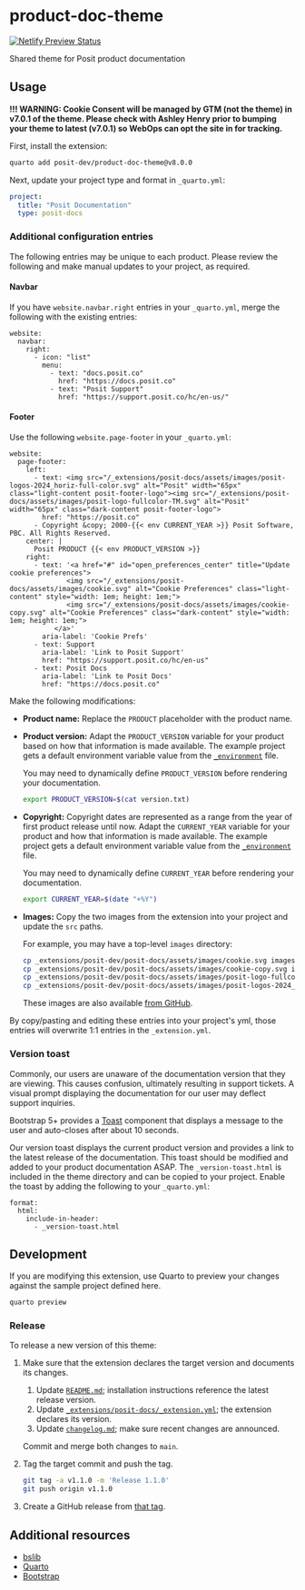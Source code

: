 # product-doc-theme

[![Netlify Preview Status](https://api.netlify.com/api/v1/badges/45bb8138-6550-47eb-8b46-d94b40c14a01/deploy-status)](https://app.netlify.com/projects/product-doc-theme/deploys)

Shared theme for Posit product documentation

## Usage

**!!! WARNING: Cookie Consent will be managed by GTM (not the theme) in v7.0.1 of the theme. Please check with Ashley Henry prior to bumping your theme to latest (v7.0.1) so WebOps can opt the site in for tracking.**

First, install the extension:

```bash
quarto add posit-dev/product-doc-theme@v8.0.0
```

Next, update your project type and format in `_quarto.yml`:

```yaml
project:
  title: "Posit Documentation"
  type: posit-docs
```

### Additional configuration entries

The following entries may be unique to each product. Please review the following and make manual updates to your project, as required.

#### Navbar

If you have `website.navbar.right` entries in your `_quarto.yml`,
merge the following with the existing entries:

```
website:
  navbar:
    right:
      - icon: "list"
        menu:
          - text: "docs.posit.co"
            href: "https://docs.posit.co"
          - text: "Posit Support"
            href: "https://support.posit.co/hc/en-us/"
```

#### Footer

Use the following `website.page-footer` in your `_quarto.yml`:

```
website:
  page-footer:
    left:
      - text: <img src="/_extensions/posit-docs/assets/images/posit-logos-2024_horiz-full-color.svg" alt="Posit" width="65px" class="light-content posit-footer-logo"><img src="/_extensions/posit-docs/assets/images/posit-logo-fullcolor-TM.svg" alt="Posit" width="65px" class="dark-content posit-footer-logo">
        href: "https://posit.co"
      - Copyright &copy; 2000-{{< env CURRENT_YEAR >}} Posit Software, PBC. All Rights Reserved.
    center: |
      Posit PRODUCT {{< env PRODUCT_VERSION >}}
    right:
      - text: '<a href="#" id="open_preferences_center" title="Update cookie preferences">
              <img src="/_extensions/posit-docs/assets/images/cookie.svg" alt="Cookie Preferences" class="light-content" style="width: 1em; height: 1em;">
              <img src="/_extensions/posit-docs/assets/images/cookie-copy.svg" alt="Cookie Preferences" class="dark-content" style="width: 1em; height: 1em;">
           </a>'
        aria-label: 'Cookie Prefs'
      - text: Support
        aria-label: 'Link to Posit Support'
        href: "https://support.posit.co/hc/en-us"
      - text: Posit Docs
        aria-label: 'Link to Posit Docs'
        href: "https://docs.posit.co"
```
        
Make the following modifications:

-   **Product name:** Replace the `PRODUCT` placeholder with the product name.

-   **Product version:** Adapt the `PRODUCT_VERSION` variable for your product
    based on how that information is made available. The example project gets
    a default environment variable value from the
    [`_environment`](https://quarto.org/docs/projects/environment.html) file.
    
    You may need to dynamically define `PRODUCT_VERSION` before rendering your
    documentation.
    
    ```bash
    export PRODUCT_VERSION=$(cat version.txt)
    ```

-   **Copyright:** Copyright dates are represented as a range from the year of
    first product release until now. Adapt the `CURRENT_YEAR` variable for
    your product and how that information is made available. The example
    project gets a default environment variable value from the
    [`_environment`](https://quarto.org/docs/projects/environment.html) file.

    You may need to dynamically define `CURRENT_YEAR` before rendering your
    documentation.
    
    ```bash
    export CURRENT_YEAR=$(date "+%Y")
    ```

-   **Images:** Copy the two images from the extension into your project and update the `src` paths.

    For example, you may have a top-level `images` directory:

    ```bash
    cp _extensions/posit-dev/posit-docs/assets/images/cookie.svg images
    cp _extensions/posit-dev/posit-docs/assets/images/cookie-copy.svg images
    cp _extensions/posit-dev/posit-docs/assets/images/posit-logo-fullcolor-TM.svg images
    cp _extensions/posit-dev/posit-docs/assets/images/posit-logos-2024_horiz-full-color.svg images
    ```

    These images are also available [from
    GitHub](https://github.com/posit-dev/product-doc-theme/tree/main/_extensions/posit-docs/assets/images).

By copy/pasting and editing these entries into your project's yml, those entries will overwrite 1:1 entries in the `_extension.yml`.

### Version toast

Commonly, our users are unaware of the documentation version that they are viewing. This causes confusion, ultimately resulting in support tickets. A visual prompt displaying the documentation for our user may deflect support inquiries.

Bootstrap 5+ provides a [Toast](https://getbootstrap.com/docs/5.0/components/toasts/) component that displays a message to the user and auto-closes after about 10 seconds.

Our version toast displays the current product version and provides a link to the latest release of the documentation. This toast should be modified and added to your product documentation ASAP. The `_version-toast.html` is included in the theme directory and can be copied to your project. Enable the toast by adding the following to your `_quarto.yml`:

```
format:
  html:
    include-in-header: 
      - _version-toast.html
```

## Development

If you are modifying this extension, use Quarto to preview your changes
against the sample project defined here.

```bash
quarto preview
```

### Release

To release a new version of this theme:

1.  Make sure that the extension declares the target version and documents its
    changes.

    1.  Update
        [`README.md`](https://github.com/posit-dev/product-doc-theme/blob/main/README.md);
        installation instructions reference the latest release version.
    1.  Update
        [`_extensions/posit-docs/_extension.yml`](https://github.com/posit-dev/product-doc-theme/blob/main/_extensions/posit-docs/_extension.yml);
        the extension declares its version.
    1.  Update
        [`changelog.md`](https://github.com/posit-dev/product-doc-theme/blob/main/changelog.md);
        make sure recent changes are announced.

    Commit and merge both changes to `main`.

2.  Tag the target commit and push the tag.

    ```bash
    git tag -a v1.1.0 -m 'Release 1.1.0'
    git push origin v1.1.0
    ```

3.  Create a GitHub release from [that tag](https://github.com/posit-dev/product-doc-theme/tags).


## Additional resources

- [bslib](https://github.com/rstudio/bslib/)
- [Quarto](https://quarto.org/)
- [Bootstrap](https://getbootstrap.com/docs/5.0/getting-started/introduction/)
